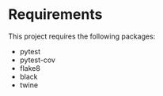 # Requirements

This project requires the following packages:

- pytest
- pytest-cov
- flake8
- black
- twine